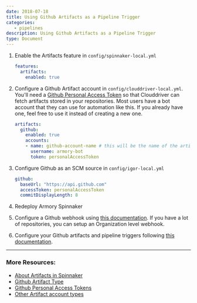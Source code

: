 ```yaml
---
date: 2018-07-18
title: Using Github Artifacts as a Pipeline Trigger
categories:
   - pipelines
description: Using Github Artifacts as a Pipeline Trigger
type: Document
---
```


1. Enable the Artifacts feature in `config/spinnaker-local.yml`

    ```yaml
    features:
      artifacts:
        enabled: true
    ```
2. Configure a Github Artifact account in `config/clouddriver-local.yml`. You'll need a [Github Personal Access Token](https://blog.github.com/2013-05-16-personal-api-tokens/) so that Clouddriver can fetch artifacts stored in your repositories. Most users have a bot account that they can use for automation like this. If you already have one, feel free to use it instead of creating a new one.
    ```yaml
    artifacts:
      github:
        enabled: true
        accounts:
        - name: github-account-name # this will be the name of the artifact account within Spinnaker
          username: armory-bot
          token: personalAccessToken
    ```

3. Configure Github as an SCM source in `config/igor-local.yml`
    ```yaml
    github:
      baseUrl: "https://api.github.com"
      accessToken: personalAccessToken
      commitDisplayLength: 8
    ```

4. Redeploy Armory Spinnaker

5. Configure a Github webhook using [this documentation](https://www.spinnaker.io/setup/triggers/github/). If you have a lot of repositories, you can setup an Organization level webhook.

6. Configure your Github artifacts and pipeline triggers following [this documentation](https://www.spinnaker.io/guides/user/pipeline/triggers/github/#using-github-artifacts-in-pipelines).

***

### More Resources: 
- [About Artifacts in Spinnaker](https://www.spinnaker.io/reference/artifacts/)
- [Github Artifact Type](https://www.spinnaker.io/reference/artifacts/types/github-file/)
- [Github Personal Access Tokens](https://blog.github.com/2013-05-16-personal-api-tokens/)
- [Other Artifact account types](https://docs.armory.io/install-guide/adding_accounts/#adding-artifact-accounts)